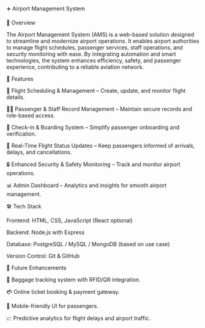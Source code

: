✈️ Airport Management System

📌 Overview

The Airport Management System (AMS) is a web-based solution designed to streamline and modernize airport operations.
It enables airport authorities to manage flight schedules, passenger services, staff operations, and security monitoring with ease.
By integrating automation and smart technologies, the system enhances efficiency, safety, and passenger experience, contributing to a reliable aviation network.

🔑 Features

📅 Flight Scheduling & Management – Create, update, and monitor flight details.

👨‍✈️ Passenger & Staff Record Management – Maintain secure records and role-based access.

🛂 Check-in & Boarding System – Simplify passenger onboarding and verification.

📢 Real-Time Flight Status Updates – Keep passengers informed of arrivals, delays, and cancellations.

🔒 Enhanced Security & Safety Monitoring – Track and monitor airport operations.

📊 Admin Dashboard – Analytics and insights for smooth airport management.

🛠️ Tech Stack

Frontend: HTML, CSS, JavaScript (React optional)

Backend: Node.js with Express

Database: PostgreSQL / MySQL / MongoDB (based on use case)

Version Control: Git & GitHub

🚀 Future Enhancements

🧳 Baggage tracking system with RFID/QR integration.

💳 Online ticket booking & payment gateway.

📱 Mobile-friendly UI for passengers.

📈 Predictive analytics for flight delays and airport traffic.
